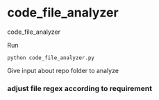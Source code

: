 # code_file_analyzer
code_file_analyzer

Run 
```
python code_file_analyzer.py
```
Give input about repo folder to analyze

### adjust file regex according to requirement
